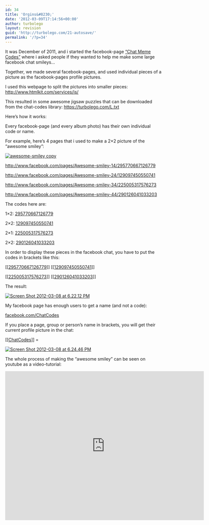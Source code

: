 ```yaml
---
id: 34
title: 'Orgins&#8230;'
date: '2012-03-09T17:14:56+00:00'
author: turbolego
layout: revision
guid: 'http://turbolego.com/21-autosave/'
permalink: '/?p=34'
---
```


It was December of 2011, and i started the facebook-page [“Chat Meme Codes”](http://www.facebook.com/ChatCodes) where i asked people if they wanted to help me make some large facebook chat smileys…

Together, we made several facebook-pages, and used individual pieces of a picture as the facebook-pages profile pictures.

I used this webpage to split the pictures into smaller pieces: <http://www.htmlkit.com/services/is/>

This resulted in some awesome jigsaw puzzles that can be downloaded from the chat-codes library: <https://turbolego.com/L.txt>

Here’s how it works:

Every facebook-page (and every album photo) has their own individual code or name.

For example, here’s 4 pages that i used to make a 2×2 picture of the “awesome smiley”:

[![](https://turbolego.com/wp-content/uploads/2012/03/awesome-smiley-copy.gif "awesome-smiley copy")](https://turbolego.com/wp-content/uploads/2012/03/awesome-smiley-copy.gif)

<http://www.facebook.com/pages/Awesome-smiley-14/295770667126779>

<http://www.facebook.com/pages/Awesome-smiley-24/129097450550741>

<http://www.facebook.com/pages/Awesome-smiley-34/225005317576273>

<http://www.facebook.com/pages/Awesome-smiley-44/290126041033203>

The codes here are:

1×2: [295770667126779](http://www.facebook.com/pages/Awesome-smiley-14/295770667126779)

2×2: [129097450550741](http://www.facebook.com/pages/Awesome-smiley-24/129097450550741)

2×1: [225005317576273](http://www.facebook.com/pages/Awesome-smiley-34/225005317576273)

2×2: [290126041033203](http://www.facebook.com/pages/Awesome-smiley-44/290126041033203)

In order to display these pieces in the facebook chat, you have to put the codes in brackets like this:

\[\[[295770667126779](http://www.facebook.com/pages/Awesome-smiley-14/295770667126779)\]\] \[\[[129097450550741](http://www.facebook.com/pages/Awesome-smiley-24/129097450550741)\]\]

\[\[[225005317576273](http://www.facebook.com/pages/Awesome-smiley-34/225005317576273)\]\] \[\[[290126041033203](http://www.facebook.com/pages/Awesome-smiley-44/290126041033203)\]\]

The result:

[![](https://turbolego.com/wp-content/uploads/2012/03/Screen-Shot-2012-03-08-at-6.22.12-PM.png "Screen Shot 2012-03-08 at 6.22.12 PM")](https://turbolego.com/wp-content/uploads/2012/03/Screen-Shot-2012-03-08-at-6.22.12-PM.png)

My facebook page has enough users to get a name (and not a code):

[facebook.com/ChatCodes](http://www.facebook.com/ChatCodes)

If you place a page, group or person’s name in brackets, you will get their current profile picture in the chat:

\[\[[ChatCodes](http://www.facebook.com/ChatCodes)\]\] =

[![](https://turbolego.com/wp-content/uploads/2012/03/Screen-Shot-2012-03-08-at-6.24.46-PM.png "Screen Shot 2012-03-08 at 6.24.46 PM")](https://turbolego.com/wp-content/uploads/2012/03/Screen-Shot-2012-03-08-at-6.24.46-PM.png)

The whole process of making the “awesome smiley” can be seen on youtube as a video-tutorial:

<iframe allow="accelerometer; autoplay; clipboard-write; encrypted-media; gyroscope; picture-in-picture; web-share" allowfullscreen="" frameborder="0" height="480" loading="lazy" referrerpolicy="strict-origin-when-cross-origin" src="https://www.youtube.com/embed/prt5DJO677c?start=3&feature=oembed" title="How to make large Mosaic Facebook chat smileys." width="640"></iframe>